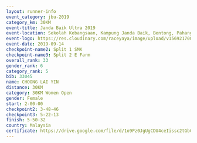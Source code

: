 ```yaml
---
layout: runner-info 
event_category: jbu-2019 
category_km: 30KM 
event-title: Janda Baik Ultra 2019 
event-location: Sekolah Kebangsaan, Kampung Janda Baik, Bentong, Pahang, Malaysia 
event-logo: https://res.cloudinary.com/raceyaya/image/upload/v1569217009/logo/janda-baik_vch1pc.jpg 
event-date: 2019-09-14 
checkpoint-name2: Split 1 SMK 
checkpoint-name3: Split 2 E Farm 
overall_rank: 33
gender_rank: 6
category_rank: 5
bib: 33045
name: CHOONG LAI YIN
distance: 30KM
category: 30KM Women Open
gender: Female
start: 2-00-00
checkpoint2: 3-48-46
checkpoint3: 5-22-13
finish: 5-50-32
country: Malaysia
certificate: https://drive.google.com/file/d/1o9Pz0JgUgCDU4ceIissc2tGbCWDrzCZ2/view?usp=sharing
---
```


